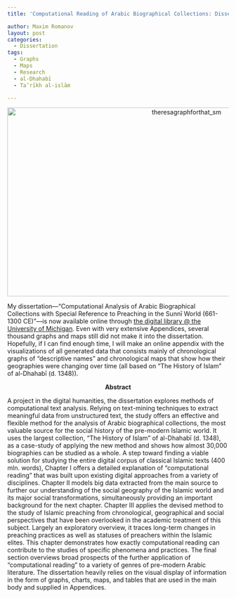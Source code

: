 ```yaml
---
title: 'Computational Reading of Arabic Biographical Collections: Dissertation online @ U of Michigan'

author: Maxim Romanov
layout: post
categories:
  - Dissertation
tags:
  - Graphs
  - Maps
  - Research
  - al-Dhahabī
  - Ta’rīkh al-islām

---
```

<p style="text-align: center;">
  <a href="http://alraqmiyyat.org/wp-content/uploads/2014/02/theresagraphforthat_sm.jpg"><img class="aligncenter wp-image-1056" src="http://alraqmiyyat.org/wp-content/uploads/2014/02/theresagraphforthat_sm.jpg" alt="theresagraphforthat_sm" width="800" height="430" /></a>
</p>

My dissertation—“Computational Analysis of Arabic Biographical Collections with Special Reference to Preaching in the Sunnī World (661-1300 CE)”—is now available online through [the digital library @ the University of Michigan][1]. Even with very extensive Appendices, several thousand graphs and maps still did not make it into the dissertation. Hopefully, if I can find enough time, I will make an online appendix with the visualizations of all generated data that consists mainly of chronological graphs of “descriptive names” and chronological maps that show how their geographies were changing over time (all based on “The History of Islam” of al-Dhahabī (d. 1348)).<!--more-->

<p style="text-align: center;">
  <strong>Abstract</strong>
</p>

A project in the digital humanities, the dissertation explores methods of computational text analysis. Relying on text-mining techniques to extract meaningful data from unstructured text, the study offers an effective and flexible method for the analysis of Arabic biographical collections, the most valuable source for the social history of the pre-modern Islamic world. It uses the largest collection, “The History of Islam” of al-Dhahabī (d. 1348), as a case-study of applying the new method and shows how almost 30,000 biographies can be studied as a whole. A step toward finding a viable solution for studying the entire digital corpus of classical Islamic texts (400 mln. words), Chapter I offers a detailed explanation of “computational reading” that was built upon existing digital approaches from a variety of disciplines. Chapter II models big data extracted from the main source to further our understanding of the social geography of the Islamic world and its major social transformations, simultaneously providing an important background for the next chapter. Chapter III applies the devised method to the study of Islamic preaching from chronological, geographical and social perspectives that have been overlooked in the academic treatment of this subject. Largely an exploratory overview, it traces long-term changes in preaching practices as well as statuses of preachers within the Islamic elites. This chapter demonstrates how exactly computational reading can contribute to the studies of specific phenomena and practices. The final section overviews broad prospects of the further application of “computational reading” to a variety of genres of pre-modern Arabic literature. The dissertation heavily relies on the visual display of information in the form of graphs, charts, maps, and tables that are used in the main body and supplied in Appendices.

 [1]: https://www.academia.edu/5827596/Computational_Reading_of_Arabic_Biographical_Collections_with_Special_Reference_to_Preaching_in_the_Sunni_World_661-1300_CE_open_access_through_the_U_of_Michigan_